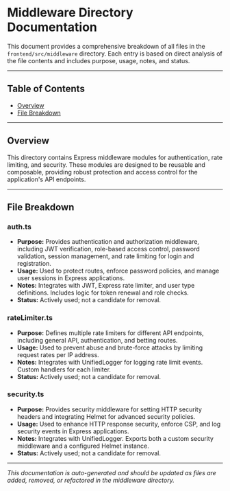 # Middleware Directory Documentation

This document provides a comprehensive breakdown of all files in the `frontend/src/middleware` directory. Each entry is based on direct analysis of the file contents and includes purpose, usage, notes, and status.

---

## Table of Contents

- [Overview](#overview)
- [File Breakdown](#file-breakdown)

---

## Overview

This directory contains Express middleware modules for authentication, rate limiting, and security. These modules are designed to be reusable and composable, providing robust protection and access control for the application's API endpoints.

---

## File Breakdown

### auth.ts

- **Purpose:** Provides authentication and authorization middleware, including JWT verification, role-based access control, password validation, session management, and rate limiting for login and registration.
- **Usage:** Used to protect routes, enforce password policies, and manage user sessions in Express applications.
- **Notes:** Integrates with JWT, Express rate limiter, and user type definitions. Includes logic for token renewal and role checks.
- **Status:** Actively used; not a candidate for removal.

### rateLimiter.ts

- **Purpose:** Defines multiple rate limiters for different API endpoints, including general API, authentication, and betting routes.
- **Usage:** Used to prevent abuse and brute-force attacks by limiting request rates per IP address.
- **Notes:** Integrates with UnifiedLogger for logging rate limit events. Custom handlers for each limiter.
- **Status:** Actively used; not a candidate for removal.

### security.ts

- **Purpose:** Provides security middleware for setting HTTP security headers and integrating Helmet for advanced security policies.
- **Usage:** Used to enhance HTTP response security, enforce CSP, and log security events in Express applications.
- **Notes:** Integrates with UnifiedLogger. Exports both a custom security middleware and a configured Helmet instance.
- **Status:** Actively used; not a candidate for removal.

---

_This documentation is auto-generated and should be updated as files are added, removed, or refactored in the middleware directory._
